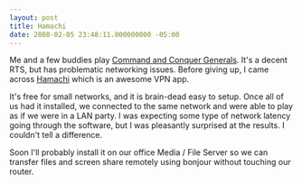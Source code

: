 ```yaml
---
layout: post
title: Hamachi
date: 2008-02-05 23:48:11.000000000 -05:00
---
```

Me and a few buddies play [Command and Conquer Generals](http://en.wikipedia.org/wiki/Command_&_Conquer:_Generals). It's a decent RTS, but has problematic networking issues. Before giving up, I came across [Hamachi](https://secure.logmein.com/products/hamachi/vpn.asp?lang=en) which is an awesome VPN app.

It's free for small networks, and it is brain-dead easy to setup. Once all of us had it installed, we connected to the same network and were able to play as if we were in a LAN party. I was expecting some type of network latency going through the software, but I was pleasantly surprised at the results. I couldn't tell a difference.

Soon I'll probably install it on our office Media / File Server so we can transfer files and screen share remotely using bonjour without touching our router.
